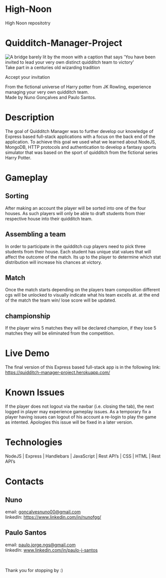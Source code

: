 # High-Noon
High Noon repositotry
# Quidditch-Manager-Project

<img src=/DocumentationScreenshot.png alt="A bridge barely lit by the moon with a caption that says 'You have been invited to lead your very own distinct quidditch team to victory'" />
Take part in a centuries old wizarding tradition

Accept your invitation

From the fictional universe of Harry potter from JK Rowling, experience managing your very own quidditch team. 
<br>
Made by Nuno Gonçalves and Paulo Santos.


# Description
The goal of Quidditch Manager was to further develop our knowledge of Express based 
full-stack applications with a focus on the back end of the application. To achieve this goal we 
used what we learned about NodeJS, MongoDB, HTTP protocols and authentication
to develop a fantasy sports simulator that was based on the sport of quidditch from the
fictional series Harry Potter. 

# Gameplay

## Sorting 
After making an account the player will be sorted into one of the four houses. As such players will only be able to draft students from thier respective house into their quidditch team.

## Assembling a team
In order to participate in the quidditch cup players need to pick three students from their house. Each student has unique stat values that will affect the outcome of the match. Its up to the player to determine which stat distribution will increase his chances at victory.

## Match 
Once the match starts depending on the players team composition different cgs will be unlocked to visually indicate what his team excells at. at the end of the match the team win/ lose score will be updated.

## championship
If the player wins 5 matches they will be declared champion, if they lose 5 matches they will be eliminated from the competition.


# Live Demo
The final version of this Express based full-stack app 
is in the following link:
https://quidditch-manager-project.herokuapp.com/

# Known Issues
If the player does not logout via the navbar (i.e. closing the tab), the next logged in player may experience gameplay issues. As a temporary fix a player having issues can logout of his account a re-login to play the game as intented. 
Apologies this issue will be fixed in a later version.

# Technologies
NodeJS | Express | Handlebars | JavaScript | Rest API’s | CSS | HTML | Rest API’s  

# Contacts
## Nuno 
email: goncalvesnuno00@gmail.com
<br>
linkedIn: https://www.linkedin.com/in/nunofgg/

## Paulo Santos
email: paulo.jorge.ngs@gmail.com
<br>
linkedIn: www.linkedin.com/in/paulo-j-santos

<br>
<br>
Thank you for stopping by :)
